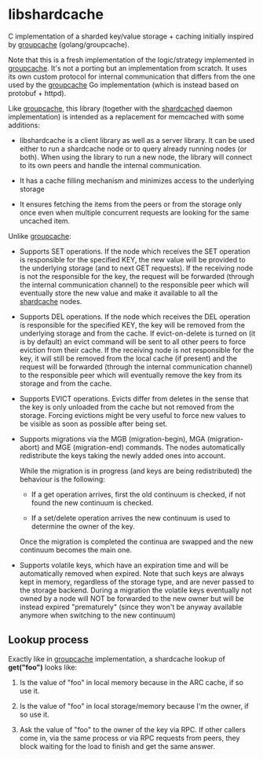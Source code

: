 libshardcache
======

C implementation of a sharded key/value storage + caching 
initially inspired by [groupcache](http://github.com/golang/groupcache "groupcache") (golang/groupcache).

Note that this is a fresh implementation of the logic/strategy
implemented in [groupcache](http://github.com/golang/groupcache "groupcache").
It's not a porting but an implementation from scratch.
It uses its own custom protocol for internal communication that differs from the one
used by the [groupcache](http://github.com/golang/groupcache "groupcache") Go implementation
(which is instead based on protobuf + httpd).

Like [groupcache](http://github.com/golang/groupcache "groupcache"),
this library (together with the [shardcached](http://github.com/xant/shardcached "shardcached") daemon implementation)
is intended as a replacement for memcached with some additions:

 * libshardcache is a client library as well as a server library.
   It can be used either to run a shardcache node or to query already running nodes (or both).
   When using the library to run a new node, the library will connect to its own peers and handle
   the internal communication.

 * It has a cache filling mechanism and minimizes access to the underlying storage

 * It ensures fetching the items from the peers or from the storage only once
   even when multiple concurrent requests are looking for the same uncached item.

Unlike [groupcache](http://github.com/golang/groupcache "groupcache"):

 * Supports SET operations. If the node which receives the SET operation
   is responsible for the specified KEY, the new value will be provided to
   the underlying storage (and to next GET requests).
   If the receiving node is not the responsible for the key, the request
   will be forwarded (through the internal communication channel)
   to the responsible peer which will eventually store the new value and make it
   available to all the [shardcache](http://github.com/xant/libshardcache "shardcache") nodes.
 
 * Supports DEL operations. If the node which receives the DEL operation
   is responsible for the specified KEY, the key will be removed from the
   underlying storage and from the cache.
   If evict-on-delete is turned on (it is by default) an evict command will
   be sent to all other peers to force eviction from their cache.
   If the receiving node is not responsible for the key, it will still
   be removed from the local cache (if present) and the request will be
   forwarded (through the internal communication channel) to the
   responsible peer which will eventually remove the key from its storage
   and from the cache.

 * Supports EVICT operations. Evicts differ from deletes in the sense that the 
   key is only unloaded from the cache but not removed from the storage.
   Forcing evictions might be very useful to force new values to be visible
   as soon as possible after being set.

 * Supports migrations via the MGB (migration-begin), MGA (migration-abort)
   and MGE (migration-end) commands. The nodes automatically redistribute
   the keys taking the newly added ones into account.
   
   While the migration is in progress (and keys are being redistributed) 
   the behaviour is the following:

   - If a get operation arrives, first the old continuum is checked,
     if not found the new continuum is checked.
     
   - If a set/delete operation arrives the new continuum is used
     to determine the owner of the key.

   Once the migration is completed the continua are swapped and the new
   continuum becomes the main one.

  * Supports volatile keys, which have an expiration time and will be automatically removed when expired.
    Note that such keys are always kept in memory, regardless of the storage type, and are never 
    passed to the storage backend.
    During a migration the volatile keys eventually not owned by a node will NOT be forwarded to
    the new owner but will be instead expired "prematurely" (since they won't be anyway available anymore
    when switching to the new continuum)

## Lookup process

Exactly like in [groupcache](http://github.com/golang/groupcache "groupcache") implementation, a shardcache lookup of **get("foo")** looks like:

 1. Is the value of "foo" in local memory because in the ARC cache, if so use it.

 2. Is the value of "foo" in local storage/memory because I'm the owner, if so use it.

 3. Ask the value of "foo" to the owner of the key via RPC.
    If other callers come in, via the same process or via RPC requests
    from peers, they block waiting for the load to finish and get the
    same answer. 


